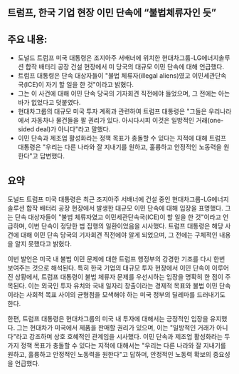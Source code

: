 ## 트럼프, 한국 기업 현장 이민 단속에 “불법체류자인 듯”

## 주요 내용:
*   도널드 트럼프 미국 대통령은 조지아주 서배너에 위치한 현대차그룹-LG에너지솔루션 합작 배터리 공장 건설 현장에서 미 당국의 대규모 이민 단속에 대해 언급했다.
*   트럼프 대통령은 단속 대상자들이 "불법 체류자(illegal aliens)였고 이민세관단속국(ICE)이 자기 할 일을 한 것"이라고 밝혔다.
*   그는 이 사건에 대해 이민 단속 당국의 기자회견 직전에야 들었으며, 그 전에는 아는 바가 없었다고 덧붙였다.
*   현대차그룹의 대규모 미국 투자 계획과 관련하여 트럼프 대통령은 "그들은 우리나라에서 자동차나 물건들을 팔 권리가 있다. 아시다시피 이것은 일방적인 거래(one-sided deal)가 아니다"라고 말했다.
*   이민 단속과 제조업 활성화라는 정책 목표가 충돌할 수 있다는 지적에 대해 트럼프 대통령은 "우리는 다른 나라와 잘 지내기를 원하고, 훌륭하고 안정적인 노동력을 원한다"고 답변했다.

## 요약
도널드 트럼프 미국 대통령은 최근 조지아주 서배너에 건설 중인 현대차그룹-LG에너지솔루션 합작 배터리 공장 현장에서 발생한 대규모 이민 단속에 대해 입장을 표명했다. 그는 단속 대상자들이 "불법 체류자였고 이민세관단속국(ICE)이 할 일을 한 것"이라고 언급하며, 이번 단속이 정당한 법 집행의 일환이었음을 시사했다. 트럼프 대통령은 해당 사건에 대해 이민 단속 당국의 기자회견 직전에야 알게 되었으며, 그 전에는 구체적인 내용을 알지 못했다고 밝혔다.

이번 발언은 미국 내 불법 이민 문제에 대한 트럼프 행정부의 강경한 기조를 다시 한번 보여주는 것으로 해석된다. 특히 한국 기업의 대규모 투자 현장에서 이민 단속이 이루어진 상황에서, 트럼프 대통령이 불법 체류자 문제를 우선시하는 입장을 명확히 한 점이 주목된다. 이는 외국인 투자 유치와 국내 일자리 창출이라는 경제적 목표와 불법 이민 단속이라는 사회적 목표 사이의 균형점을 모색해야 하는 미국 정부의 딜레마를 드러내기도 한다.

한편, 트럼프 대통령은 현대차그룹의 미국 내 투자에 대해서는 긍정적인 입장을 유지했다. 그는 현대차가 미국에서 제품을 판매할 권리가 있으며, 이는 "일방적인 거래가 아니다"라고 강조하며 상호 호혜적인 관계임을 시사했다. 이민 단속과 제조업 활성화라는 두 가지 정책 목표가 충돌할 수 있다는 지적에 대해서는 "우리는 다른 나라와 잘 지내기를 원하고, 훌륭하고 안정적인 노동력을 원한다"고 답하며, 안정적인 노동력 확보의 중요성을 언급했다.